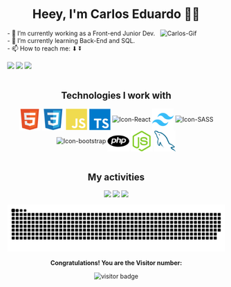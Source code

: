 <h1 align="center"> Heey, I'm Carlos Eduardo 🐱‍👤 </h1>

<img align="right" alt="Carlos-Gif" src="https://media2.giphy.com/media/2DiW4uEOHAMeO1WMCK/giphy.gif?cid=790b7611887f5703341c32a8b07fa447dae3185421e3214d&rid=giphy.gif&ct=g" width=150px>
- 🔭 I’m currently working as a Front-end Junior Dev. <br>
- 🌱 I’m currently learning Back-End and SQL. <br>
- 📫 How to reach me: ⬇ ⏬ <br>

<br>
<div> 
  <a href="https://instagram.com/ycarlosedu" target="_blank"><img src="https://img.shields.io/badge/-Instagram-%23E4405F?style=for-the-badge&logo=instagram&logoColor=white" target="_blank"></a>
  <a href="https://www.linkedin.com/in/silvacarlosoliveira/" target="_blank"><img src="https://img.shields.io/badge/-LinkedIn-%230077B5?style=for-the-badge&logo=linkedin&logoColor=white" target="_blank"></a> 
  <a href = "mailto:silvacarlosoliveira@outlook.com"><img src="https://img.shields.io/badge/Microsoft_Outlook-0078D4?style=for-the-badge&logo=microsoft-outlook&logoColor=white" target="_blank"></a>
</div>

<div style="display: inline_block" align="center"><br>
  <h2 align="center"> Technologies I work with </h2>
  <img align="center" alt="Icon-HTML" height="50" width="50" src="https://raw.githubusercontent.com/devicons/devicon/master/icons/html5/html5-original.svg" />
  <img align="center" alt="Icon-CSS" height="50" width="50" src="https://raw.githubusercontent.com/devicons/devicon/master/icons/css3/css3-original.svg" />
  <img align="center" alt="Icon-Javascript" height="50" width="50" src="https://raw.githubusercontent.com/devicons/devicon/master/icons/javascript/javascript-plain.svg" />
  <img align="center" alt="Icon-Typescript" height="50" width="50" src="https://raw.githubusercontent.com/devicons/devicon/master/icons/typescript/typescript-plain.svg" />
  <img align="center" alt="Icon-React" height="50" width="50" src="https://cdn.jsdelivr.net/gh/devicons/devicon/icons/react/react-original.svg" />
  <img align="center" alt="Icon-TailWind" height="50" width="50" src="https://github.com/devicons/devicon/blob/v2.15.1/icons/tailwindcss/tailwindcss-plain.svg" />
  <img align="center" alt="Icon-SASS" height="50" width="50" src="https://cdn.jsdelivr.net/gh/devicons/devicon/icons/sass/sass-original.svg" />
  <img align="center" alt="Icon-bootstrap" height="50" width="50" src="https://cdn.jsdelivr.net/gh/devicons/devicon/icons/bootstrap/bootstrap-original.svg" />
  <img align="center" alt="Icon-PHP" height="50" width="50" src="https://github.com/devicons/devicon/blob/v2.15.1/icons/php/php-plain.svg" />
  <img align="center" alt="Icon-NodeJS" height="50" width="50" src="https://github.com/devicons/devicon/blob/v2.15.1/icons/nodejs/nodejs-plain.svg" />
  <img align="center" alt="Icon-MySQL" height="50" width="50" src="https://github.com/devicons/devicon/blob/v2.15.1/icons/mysql/mysql-plain.svg" />
</div>

<br>
  
<div align=center>
  <h2 align="center"> My activities </h2>
  <img src="https://github-readme-stats.vercel.app/api?username=ycarlosedu&count_private=true&show_icons=true&&theme=chartreuse-dark&include_all_commits=true" width="417">
  <img src="https://github-readme-stats.vercel.app/api/top-langs/?username=ycarlosedu&layout=compact&hide=TSQL&theme=chartreuse-dark">
  <img src="https://github-readme-streak-stats.herokuapp.com?user=ycarlosedu&theme=chartreuse-dark">
</div>

  
  ![Snake animation](https://github.com/ycarlosedu/ycarlosedu/blob/output/github-contribution-grid-snake.svg)
  
<p align="center"><b>Congratulations! You are the Visitor number:</b></p>
<p align="center"><img src="https://profile-counter.glitch.me/%7Bycarlosedu%7D/count.svg" alt="visitor badge"/></p>
  

